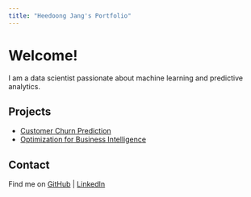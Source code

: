 ```yaml
---
title: "Heedoong Jang's Portfolio"
---
```


# Welcome!
I am a data scientist passionate about machine learning and predictive analytics.

## Projects
- [Customer Churn Prediction](#)
- [Optimization for Business Intelligence](#)

## Contact
Find me on [GitHub](https://github.com/deardanny) | [LinkedIn](https://linkedin.com/in/yourusername)
